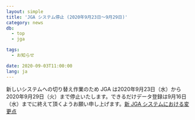 ```yaml
---
layout: simple
title: 'JGA システム停止 (2020年9月23日～9月29日)'
category: news
db:
  - top
  - jga

tags:
  - お知らせ

date: 2020-09-03T11:00:00
lang: ja
---
```


<p>新しいシステムへの切り替え作業のため JGA は2020年9月23日（水）から2020年9月29日（火）まで停止いたします。できるだけデータ登録は9月16日（水）までに終えて頂くようお願い申し上げます。<a href="/jga/update-202009.html">新 JGA システムにおける変更点</a></p>
